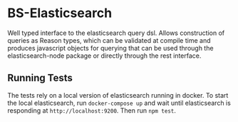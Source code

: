 # BS-Elasticsearch

Well typed interface to the elasticsearch query dsl. Allows construction of queries as Reason types, which can be validated at compile time and produces javascript objects for querying that can be used through the elasticsearch-node package or directly through the rest interface.

## Running Tests

The tests rely on a local version of elasticsearch running in docker. To start the local elasticsearch, run `docker-compose up` and wait until elasticsearch is responding at `http://localhost:9200`. Then run `npm test`.